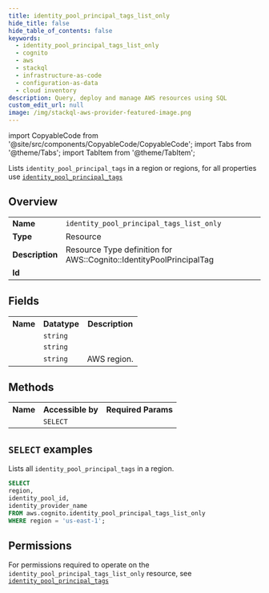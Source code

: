 ```yaml
---
title: identity_pool_principal_tags_list_only
hide_title: false
hide_table_of_contents: false
keywords:
  - identity_pool_principal_tags_list_only
  - cognito
  - aws
  - stackql
  - infrastructure-as-code
  - configuration-as-data
  - cloud inventory
description: Query, deploy and manage AWS resources using SQL
custom_edit_url: null
image: /img/stackql-aws-provider-featured-image.png
---
```


import CopyableCode from '@site/src/components/CopyableCode/CopyableCode';
import Tabs from '@theme/Tabs';
import TabItem from '@theme/TabItem';

Lists <code>identity_pool_principal_tags</code> in a region or regions, for all properties use <a href="/services/serviceName/identity_pool_principal_tags/"><code>identity_pool_principal_tags</code></a>

## Overview
<table>
<tbody>
<tr><td><b>Name</b></td><td><code>identity_pool_principal_tags_list_only</code></td></tr>
<tr><td><b>Type</b></td><td>Resource</td></tr>
<tr><td><b>Description</b></td><td>Resource Type definition for AWS::Cognito::IdentityPoolPrincipalTag</td></tr>
<tr><td><b>Id</b></td><td><CopyableCode code="aws.cognito.identity_pool_principal_tags_list_only" /></td></tr>
</tbody>
</table>

## Fields
<table>
<tbody>
<tr><th>Name</th><th>Datatype</th><th>Description</th></tr><tr><td><CopyableCode code="identity_pool_id" /></td><td><code>string</code></td><td></td></tr>
<tr><td><CopyableCode code="identity_provider_name" /></td><td><code>string</code></td><td></td></tr>
<tr><td><CopyableCode code="region" /></td><td><code>string</code></td><td>AWS region.</td></tr>
</tbody>
</table>

## Methods

<table>
<tbody>
  <tr>
    <th>Name</th>
    <th>Accessible by</th>
    <th>Required Params</th>
  </tr>
  <tr>
    <td><CopyableCode code="list_resources" /></td>
    <td><code>SELECT</code></td>
    <td><CopyableCode code="region" /></td>
  </tr>
</tbody>
</table>

## `SELECT` examples
Lists all <code>identity_pool_principal_tags</code> in a region.
```sql
SELECT
region,
identity_pool_id,
identity_provider_name
FROM aws.cognito.identity_pool_principal_tags_list_only
WHERE region = 'us-east-1';
```


## Permissions

For permissions required to operate on the <code>identity_pool_principal_tags_list_only</code> resource, see <a href="/services/cognito/identity_pool_principal_tags/#permissions"><code>identity_pool_principal_tags</code></a>

